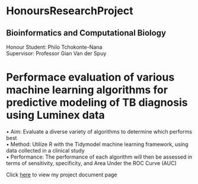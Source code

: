 # HonoursResearchProject

## Bioinformatics and Computational Biology
Honour Student: Philo Tchokonte-Nana <br />
Supervisor: Professor Gian Van der Spuy <br />

# Performace evaluation of various machine learning algorithms for predictive modeling of TB diagnosis using Luminex data <br />

•	Aim: Evaluate a diverse variety of algorithms to determine which performs best <br />
•	Method: Utilize R with the Tidymodel machine learning framework, using data collected in a clinical study <br />
•	Performance: The performance of each algorithm will then be assessed in terms of sensitivity, specificity, and Area Under the ROC Curve (AUC)

Click [here](file:///C:/Users/21811431/Documents/GitHubProjects/HonoursProject/ResearchProject/honours_project1.html) to view my project document page




